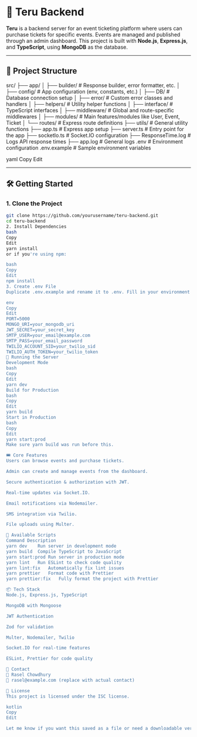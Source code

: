 # 🎫 Teru Backend

**Teru** is a backend server for an event ticketing platform where users can purchase tickets for specific events. Events are managed and published through an admin dashboard. This project is built with **Node.js**, **Express.js**, and **TypeScript**, using **MongoDB** as the database.

---

## 📁 Project Structure

src/
├── app/
│ ├── builder/ # Response builder, error formatter, etc.
│ ├── config/ # App configuration (env, constants, etc.)
│ ├── DB/ # Database connection setup
│ ├── error/ # Custom error classes and handlers
│ ├── helpers/ # Utility helper functions
│ ├── interface/ # TypeScript interfaces
│ ├── middleware/ # Global and route-specific middlewares
│ ├── modules/ # Main features/modules like User, Event, Ticket
│ └── routes/ # Express route definitions
├── utils/ # General utility functions
├── app.ts # Express app setup
├── server.ts # Entry point for the app
├── socketIo.ts # Socket.IO configuration
├── ResponseTime.log # Logs API response times
├── app.log # General logs
.env # Environment configuration
.env.example # Sample environment variables

yaml
Copy
Edit

---

## 🛠️ Getting Started

### 1. Clone the Project

```bash
git clone https://github.com/yourusername/teru-backend.git
cd teru-backend
2. Install Dependencies
bash
Copy
Edit
yarn install
or if you're using npm:

bash
Copy
Edit
npm install
3. Create .env File
Duplicate .env.example and rename it to .env. Fill in your environment variables:

env
Copy
Edit
PORT=5000
MONGO_URI=your_mongodb_uri
JWT_SECRET=your_secret_key
SMTP_USER=your_email@example.com
SMTP_PASS=your_email_password
TWILIO_ACCOUNT_SID=your_twilio_sid
TWILIO_AUTH_TOKEN=your_twilio_token
🚀 Running the Server
Development Mode
bash
Copy
Edit
yarn dev
Build for Production
bash
Copy
Edit
yarn build
Start in Production
bash
Copy
Edit
yarn start:prod
Make sure yarn build was run before this.

🎟️ Core Features
Users can browse events and purchase tickets.

Admin can create and manage events from the dashboard.

Secure authentication & authorization with JWT.

Real-time updates via Socket.IO.

Email notifications via Nodemailer.

SMS integration via Twilio.

File uploads using Multer.

🔧 Available Scripts
Command	Description
yarn dev	Run server in development mode
yarn build	Compile TypeScript to JavaScript
yarn start:prod	Run server in production mode
yarn lint	Run ESLint to check code quality
yarn lint:fix	Automatically fix lint issues
yarn prettier	Format code with Prettier
yarn prettier:fix	Fully format the project with Prettier

📦 Tech Stack
Node.js, Express.js, TypeScript

MongoDB with Mongoose

JWT Authentication

Zod for validation

Multer, Nodemailer, Twilio

Socket.IO for real-time features

ESLint, Prettier for code quality

📩 Contact
👤 Rasel Chowdhury
📧 rasel@example.com (replace with actual contact)

📃 License
This project is licensed under the ISC license.

kotlin
Copy
Edit

Let me know if you want this saved as a file or need a downloadable version.